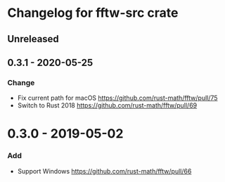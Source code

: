 Changelog for fftw-src crate
=============================

Unreleased
----------

0.3.1 - 2020-05-25
-------------------

### Change
- Fix current path for macOS https://github.com/rust-math/fftw/pull/75
- Switch to Rust 2018 https://github.com/rust-math/fftw/pull/69

0.3.0 - 2019-05-02
===================

### Add
- Support Windows https://github.com/rust-math/fftw/pull/66

